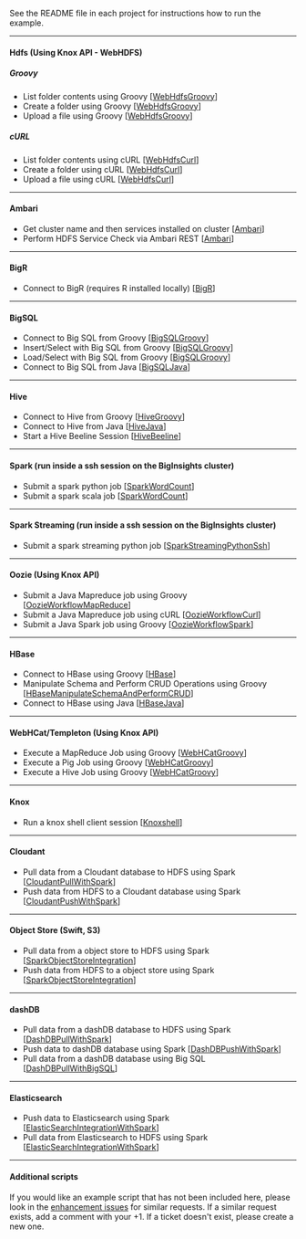 See the README file in each project for instructions how to run the example.

*********************************************************************

#### Hdfs (Using Knox API - WebHDFS)

##### *Groovy*

- List folder contents using Groovy [[WebHdfsGroovy](./WebHdfsGroovy/)]
- Create a folder using Groovy [[WebHdfsGroovy](./WebHdfsGroovy/)]
- Upload a file using Groovy [[WebHdfsGroovy](./WebHdfsGroovy/)]

##### *cURL*

- List folder contents using cURL [[WebHdfsCurl](./WebHdfsCurl/)]
- Create a folder using cURL [[WebHdfsCurl](./WebHdfsCurl/)]
- Upload a file using cURL [[WebHdfsCurl](./WebHdfsCurl/)]

*********************************************************************

#### Ambari

- Get cluster name and then services installed on cluster [[Ambari](./Ambari)]
- Perform HDFS Service Check via Ambari REST [[Ambari](./Ambari)]

*********************************************************************

#### BigR 

- Connect to BigR (requires R installed locally) [[BigR](./BigR)]

*********************************************************************

#### BigSQL

- Connect to Big SQL from Groovy [[BigSQLGroovy](./BigSQLGroovy)]
- Insert/Select with Big SQL from Groovy [[BigSQLGroovy](./BigSQLGroovy)]
- Load/Select with Big SQL from Groovy [[BigSQLGroovy](./BigSQLGroovy)]
- Connect to Big SQL from Java [[BigSQLJava](./BigSQLJava)]

*********************************************************************

#### Hive

- Connect to Hive from Groovy [[HiveGroovy](./HiveGroovy)]
- Connect to Hive from Java  [[HiveJava](./HiveJava)]
- Start a Hive Beeline Session [[HiveBeeline](./HiveBeeline)]

*********************************************************************

#### Spark (run inside a ssh session on the BigInsights cluster)

- Submit a spark python job [[SparkWordCount](./SparkWordCount)]
- Submit a spark scala job [[SparkWordCount](./SparkWordCount)]

*********************************************************************

#### Spark Streaming (run inside a ssh session on the BigInsights cluster)

- Submit a spark streaming python job [[SparkStreamingPythonSsh](./SparkStreamingPythonSsh)]

*********************************************************************

#### Oozie (Using Knox API)

- Submit a Java Mapreduce job using Groovy [[OozieWorkflowMapReduce](./OozieWorkflowMapReduce)]
- Submit a Java Mapreduce job using cURL [[OozieWorkflowCurl](./OozieWorkflowCurl)]
- Submit a Java Spark job using Groovy [[OozieWorkflowSpark](./OozieWorkflowSpark)]

*********************************************************************

#### HBase

- Connect to HBase using Groovy [[HBase](./HBase)]
- Manipulate Schema and Perform CRUD Operations using Groovy [[HBaseManipulateSchemaAndPerformCRUD](./HBaseManipulateSchemaAndPerformCRUD)]
- Connect to HBase using Java [[HBaseJava](./HBaseJava)]

*********************************************************************

#### WebHCat/Templeton (Using Knox API)

- Execute a MapReduce Job using Groovy  [[WebHCatGroovy](./WebHCatGroovy)]
- Execute a Pig Job using Groovy [[WebHCatGroovy](./WebHCatGroovy)]
- Execute a Hive Job using Groovy [[WebHCatGroovy](./WebHCatGroovy)]

*********************************************************************

####  Knox

- Run a knox shell client session [[Knoxshell](./Knoxshell)]

*********************************************************************

#### Cloudant

- Pull data from a Cloudant database to HDFS using Spark [[CloudantPullWithSpark](./CloudantPullWithSpark)]
- Push data from HDFS to a Cloudant database using Spark [[CloudantPushWithSpark](./CloudantPushWithSpark)]

*********************************************************************

#### Object Store (Swift, S3)

- Pull data from a object store to HDFS using Spark [[SparkObjectStoreIntegration](./SparkObjectStoreIntegration)]
- Push data from HDFS to a object store using Spark [[SparkObjectStoreIntegration](./SparkObjectStoreIntegration)]

*********************************************************************

#### dashDB

- Pull data from a dashDB database to HDFS using Spark [[DashDBPullWithSpark](./DashDBPullWithSpark)]
- Push data to dashDB database using Spark [[DashDBPushWithSpark](./DashDBPushWithSpark)] 
- Pull data from a dashDB database using Big SQL [[DashDBPullWithBigSQL](./DashDBPullWithBigSQL)]

*********************************************************************

#### Elasticsearch

- Push data to Elasticsearch using Spark [[ElasticSearchIntegrationWithSpark](./ElasticSearcIntegrationWithSpark)] 
- Pull data from Elasticsearch to HDFS using Spark [[ElasticSearchIntegrationWithSpark](./ElasticSearcIntegrationWithSpark)] 

*********************************************************************

#### Additional scripts

If you would like an example script that has not been included here, please look in the [enhancement issues](https://github.com/snowch/biginsight-examples/issues?q=is%3Aissue+is%3Aopen+label%3Aenhancement) for similar requests.  If a similar request exists, add a comment with your +1.  If a ticket doesn't exist, please create a new one.
